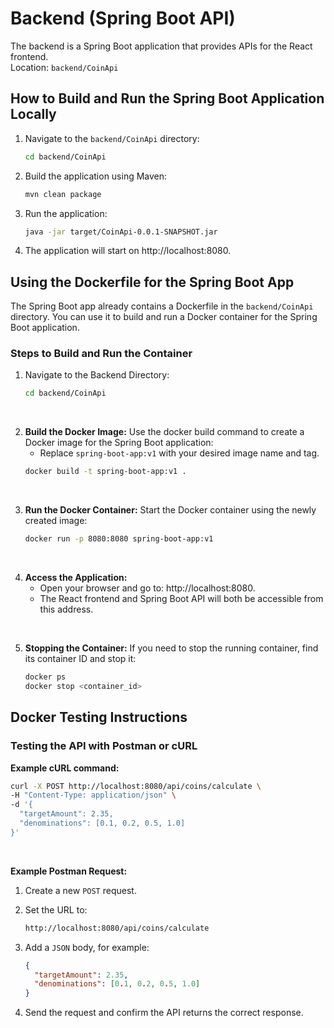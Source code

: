 # Backend (Spring Boot API)
The backend is a Spring Boot application that provides APIs for the React frontend.<br/>
Location: `backend/CoinApi`

## How to Build and Run the Spring Boot Application Locally
1. Navigate to the `backend/CoinApi` directory:
   ```bash
   cd backend/CoinApi
   ```

2. Build the application using Maven:
   ```bash
   mvn clean package
   ```

3. Run the application:
   ```bash
   java -jar target/CoinApi-0.0.1-SNAPSHOT.jar
   ```

4. The application will start on http://localhost:8080.

## Using the Dockerfile for the Spring Boot App
The Spring Boot app already contains a Dockerfile in the `backend/CoinApi` directory. You can use it to build and run a Docker container for the Spring Boot application.

### Steps to Build and Run the Container
1. Navigate to the Backend Directory:
   ```bash
   cd backend/CoinApi
   ```
<br/>

2. **Build the Docker Image:** Use the docker build command to create a Docker image for the Spring Boot application:
   * Replace `spring-boot-app:v1` with your desired image name and tag.
   ```bash
   docker build -t spring-boot-app:v1 .
   ```
<br/>

3. **Run the Docker Container:** Start the Docker container using the newly created image:
   ```bash
   docker run -p 8080:8080 spring-boot-app:v1
   ```
<br/>

4. **Access the Application:**
   * Open your browser and go to: http://localhost:8080.
   * The React frontend and Spring Boot API will both be accessible from this address.

<br/>

5. **Stopping the Container:** If you need to stop the running container, find its container ID and stop it:
   ```bash
   docker ps
   docker stop <container_id>
   ```

## Docker Testing Instructions
### Testing the API with Postman or cURL
**Example cURL command:**
```bash
curl -X POST http://localhost:8080/api/coins/calculate \
-H "Content-Type: application/json" \
-d '{
  "targetAmount": 2.35,
  "denominations": [0.1, 0.2, 0.5, 1.0]
}'
```
<br/>

**Example Postman Request:**
1. Create a new `POST` request.

2. Set the URL to:
   ```bash
   http://localhost:8080/api/coins/calculate
   ```

3. Add a `JSON` body, for example:
   ```json
   {
     "targetAmount": 2.35,
     "denominations": [0.1, 0.2, 0.5, 1.0]
   }
   ```

4. Send the request and confirm the API returns the correct response.